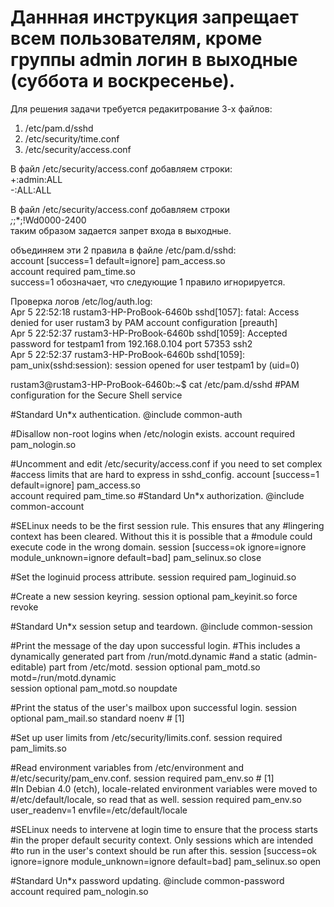 # Даннная инструкция запрещает всем пользователям, кроме группы admin логин в выходные (суббота и воскресенье).

  Для решения задачи требуется редакитрование 3-х файлов:
1. /etc/pam.d/sshd
2. /etc/security/time.conf
3. /etc/security/access.conf


В файл /etc/security/access.conf добавляем строки:  
+:admin:ALL  
-:ALL:ALL


В файл /etc/security/access.conf добавляем строки  
*;*;*;!Wd0000-2400  
таким образом задается запрет входа в выходные.

объединяем эти 2 правила в файле /etc/pam.d/sshd:  
account  [success=1 default=ignore]     pam_access.so  
account  required     pam_time.so  
success=1 обозначает, что следующие 1 правило игнорируется.


Проверка логов /etc/log/auth.log:  
Apr  5 22:52:18 rustam3-HP-ProBook-6460b sshd[1057]: fatal: Access denied for user rustam3 by PAM account configuration [preauth]  
Apr  5 22:52:37 rustam3-HP-ProBook-6460b sshd[1059]: Accepted password for testpam1 from 192.168.0.104 port 57353 ssh2  
Apr  5 22:52:37 rustam3-HP-ProBook-6460b sshd[1059]: pam_unix(sshd:session): session opened for user testpam1 by (uid=0)  






rustam3@rustam3-HP-ProBook-6460b:~$ cat /etc/pam.d/sshd
#PAM configuration for the Secure Shell service

#Standard Un*x authentication.
@include common-auth

#Disallow non-root logins when /etc/nologin exists.
account    required     pam_nologin.so

#Uncomment and edit /etc/security/access.conf if you need to set complex
#access limits that are hard to express in sshd_config.
account  [success=1 default=ignore]     pam_access.so  
account  required     pam_time.so
#Standard Un*x authorization.
@include common-account  

#SELinux needs to be the first session rule.  This ensures that any
#lingering context has been cleared.  Without this it is possible that a
#module could execute code in the wrong domain.
session [success=ok ignore=ignore module_unknown=ignore default=bad]        pam_selinux.so close  

#Set the loginuid process attribute.
session    required     pam_loginuid.so  

#Create a new session keyring.
session    optional     pam_keyinit.so force revoke  

#Standard Un*x session setup and teardown.
@include common-session  


#Print the message of the day upon successful login.
#This includes a dynamically generated part from /run/motd.dynamic
#and a static (admin-editable) part from /etc/motd.
session    optional     pam_motd.so  motd=/run/motd.dynamic  
session    optional     pam_motd.so noupdate  

#Print the status of the user's mailbox upon successful login.
session    optional     pam_mail.so standard noenv # [1]  

#Set up user limits from /etc/security/limits.conf.
session    required     pam_limits.so  

#Read environment variables from /etc/environment and
#/etc/security/pam_env.conf.
session    required     pam_env.so # [1]  
#In Debian 4.0 (etch), locale-related environment variables were moved to
#/etc/default/locale, so read that as well.
session    required     pam_env.so user_readenv=1 envfile=/etc/default/locale  

#SELinux needs to intervene at login time to ensure that the process starts
#in the proper default security context.  Only sessions which are intended
#to run in the user's context should be run after this.
session [success=ok ignore=ignore module_unknown=ignore default=bad]        pam_selinux.so open  

#Standard Un*x password updating.
@include common-password  
account    required     pam_nologin.so  
